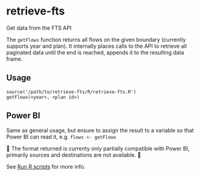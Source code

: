 # retrieve-fts

Get data from the FTS API

The `getFlows` function returns all flows on the given boundary (currently supports year and plan). It internally places calls to the API to retrieve all paginated data until the end is reached, appends it to the resulting data frame.

## Usage
```
source('/path/to/retrieve-fts/R/retrieve-fts.R')
getFlows(<year>, <plan id>)
```

## Power BI

Same as general usage, but ensure to assign the result to a variable so that Power BI can read it, e.g. `flows <- getFlows`

🚧 The format returned is currenty only partially compatible with Power BI, primarily sources and destinations are not available. 🚧

See [Run R scripts](https://docs.microsoft.com/en-us/power-bi/connect-data/desktop-r-scripts) for more info.
